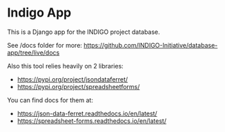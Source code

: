 # Indigo App

This is a Django app for the INDIGO project database.

See /docs folder for more: https://github.com/INDIGO-Initiative/database-app/tree/live/docs

Also this tool relies heavily on 2 libraries:
* https://pypi.org/project/jsondataferret/
* https://pypi.org/project/spreadsheetforms/

You can find docs for them at:
* https://json-data-ferret.readthedocs.io/en/latest/
* https://spreadsheet-forms.readthedocs.io/en/latest/
